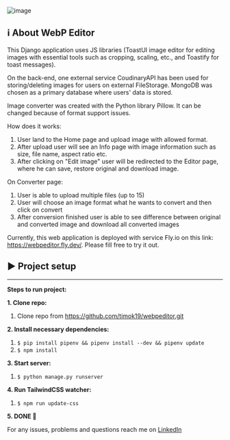 ![image](https://github.com/timok19/webpeditor/assets/87667470/f1f19b1c-243a-4b57-80f7-34084145cdfb)

## ℹ️ About WebP Editor
This Django application uses JS libraries (ToastUI image editor for editing images with essential tools such as cropping, scaling, etc., and Toastify for toast messages). 

On the back-end, one external service CoudinaryAPI has been used for storing/deleting images for users on external FileStorage. MongoDB was chosen as a primary database where users' data is stored. 

Image converter was created with the Python library Pillow. It can be changed because of format support issues.

How does it works:
1) User land to the Home page and upload image with allowed format.
2) After upload user will see an Info page with image information such as size, file name, aspect ratio etc.
3) After clicking on "Edit image" user will be redirected to the Editor page, where he can save, restore original and download image.

On Converter page:
1) User is able to upload multiple files (up to 15)
2) User will choose an image format what he wants to convert and then click on convert
3) After conversion finished user is able to see difference between original and converted image and download all converted images

Currently, this web application is deployed with service Fly.io on this link: https://webpeditor.fly.dev/. Please fill free to try it out. 


## ▶️ Project setup

---

**Steps to run project:**

**1. Clone repo:**

1. Clone repo from https://github.com/timok19/webpeditor.git

**2. Install necessary dependencies:**

1. `$ pip install pipenv && pipenv install --dev && pipenv update`
2. `$ npm install`

**3. Start server:**

1. `$ python manage.py runserver`

**4. Run TailwindCSS watcher:**

1. `$ npm run update-css`

**5. DONE 🚀**

For any issues, problems and questions reach me on [LinkedIn](https://www.linkedin.com/in/temirkhan-amanzhanov-5b182b1b6/?locale=en_US)
